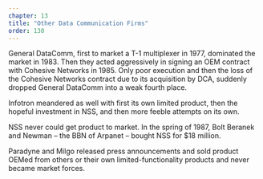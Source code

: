 ```yaml
---
chapter: 13
title: "Other Data Communication Firms"
order: 130
---
```


General DataComm, first to market a T-1 multiplexer in 1977, dominated the market in 1983. Then they acted aggressively in signing an OEM contract with Cohesive Networks in 1985. Only poor execution and then the loss of the Cohesive Networks contract due to its acquisition by DCA, suddenly dropped General DataComm into a weak fourth place.

Infotron meandered as well with first its own limited product, then the hopeful investment in NSS, and then more feeble attempts on its own.

NSS never could get product to market. In the spring of 1987, Bolt Beranek and Newman – the BBN of Arpanet – bought NSS for $18 million.

Paradyne and Milgo released press announcements and sold product OEMed from others or their own limited-functionality products and never became market forces.
